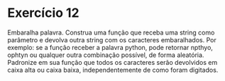 # Exercício 12

Embaralha palavra. Construa uma função que receba uma string como parâmetro e devolva outra string com os caracteres embaralhados. Por exemplo: se a função receber a palavra python, pode retornar npthyo, ophtyn ou qualquer outra combinação possível, de forma aleatória. Padronize em sua função que todos os caracteres serão devolvidos em caixa alta ou caixa baixa, independentemente de como foram digitados.
